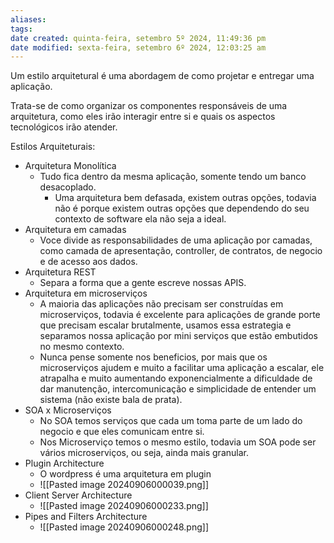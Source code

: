 ```yaml
---
aliases: 
tags: 
date created: quinta-feira, setembro 5º 2024, 11:49:36 pm
date modified: sexta-feira, setembro 6º 2024, 12:03:25 am
---
```

Um estilo arquitetural é uma abordagem de como projetar e entregar uma aplicação.

Trata-se de como organizar os componentes responsáveis de uma arquitetura, como eles irão interagir entre si e quais os aspectos tecnológicos irão atender.

Estilos Arquiteturais:
- Arquitetura Monolítica
	- Tudo fica dentro da mesma aplicação, somente tendo um banco desacoplado.
		- Uma arquitetura bem defasada, existem outras opções, todavia não é porque existem outras opções que dependendo do seu contexto de software ela não seja a ideal.
- Arquitetura em camadas
	- Voce divide as responsabilidades de uma aplicação por camadas, como camada de apresentação, controller, de contratos, de negocio e de acesso aos dados.
- Arquitetura REST
	- Separa a forma que a gente escreve nossas APIS.
- Arquitetura em microserviços
	- A maioria das aplicações não precisam ser construídas em microserviços, todavia é excelente para aplicações de grande porte que precisam escalar brutalmente, usamos essa estrategia e separamos nossa aplicação por mini serviços que estão embutidos no mesmo contexto.
	- Nunca pense somente nos beneficios, por mais que os microserviços ajudem e muito a facilitar uma aplicação a escalar, ele atrapalha e muito aumentando exponencialmente a dificuldade de dar manutenção, intercomunicação e simplicidade de entender um sistema (não existe bala de prata).
- SOA x Microserviços
	- No SOA temos serviços que cada um toma parte de um lado do negocio e que eles comunicam entre si.
	- Nos Microserviço temos o mesmo estilo, todavia um SOA pode ser vários microserviços, ou seja, ainda mais granular.
- Plugin Architecture
	- O wordpress é uma arquitetura em plugin
	- ![[Pasted image 20240906000039.png]]
- Client Server Architecture
	- ![[Pasted image 20240906000233.png]]
- Pipes and Filters Architecture
	- ![[Pasted image 20240906000248.png]]